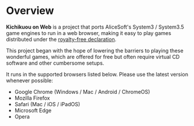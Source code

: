 # Overview

**Kichikuou on Web** is a project that ports AliceSoft's System3 / System3.5 game engines to run in a web browser, making it easy to play games distributed under the [royalty-free declaration](https://www.alicesoft.com/about/#cont08).

This project began with the hope of lowering the barriers to playing these wonderful games, which are offered for free but often require virtual CD software and other cumbersome setups.

It runs in the supported browsers listed below. Please use the latest version whenever possible:

- Google Chrome (Windows / Mac / Android / ChromeOS)
- Mozilla Firefox
- Safari (Mac / iOS / iPadOS)
- Microsoft Edge
- Opera
